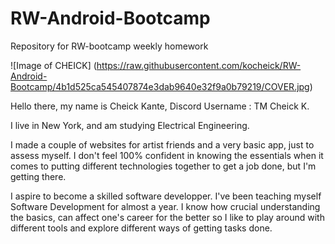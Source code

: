 # RW-Android-Bootcamp
Repository for RW-bootcamp weekly homework

![Image of CHEICK] (https://raw.githubusercontent.com/kocheick/RW-Android-Bootcamp/4b1d525ca545407874e3dab9640e32f9a0b79219/COVER.jpg)

Hello there, my name is Cheick Kante, Discord Username : TM Cheick K.

I live in New York, and am studying Electrical Engineering.


I made a couple of websites for artist friends and a very basic app, just to assess myself. I don't feel 100% confident in knowing the essentials when it comes to putting different technologies together to get a job done, but I'm getting there.


I aspire to become a skilled software developper.
I've been teaching myself Software Development for almost a year. I know how crucial understanding the basics, can affect one's career for the better so I like to play around with different tools and explore different ways of getting tasks done.
